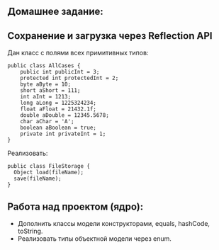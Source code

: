 ﻿Домашнее задание:
-----------------

Сохранение и загрузка через Reflection API
------------------------------------------
Дан класс с полями всех примитивных типов:
```
public class AllCases {
    public int publicInt = 3;
    protected int protectedInt = 2;
    byte aByte = 10;
    short aShort = 111;
    int aInt = 1213;
    long aLong = 1225324234;
    float aFloat = 21432.1f;
    double aDouble = 12345.5678;
    char aChar = 'A';
    boolean aBoolean = true;
    private int privateInt = 1;
}
```

Реализовать:
```
public class FileStorage {
  Object load(fileName);
  save(fileName);
}
```

Работа над проектом (ядро):
---------------------------
* Дополнить классы модели конструкторами, equals, hashCode, toString.
* Реализовать типы объектной модели через enum.